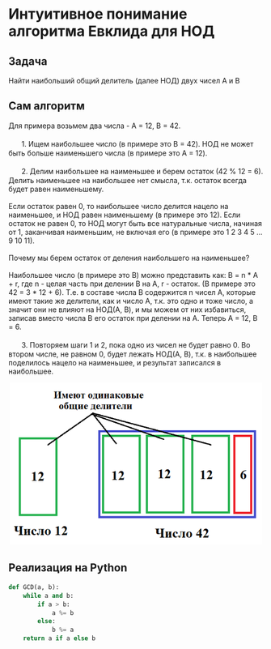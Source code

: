 <h1>Интуитивное понимание алгоритма Евклида для НОД</h1>
<h2>Задача</h2>
Найти наибольший общий делитель (далее НОД) двух чисел A и B
<h2>Сам алгоритм</h2>
Для примера возьмем два числа - A = 12, B = 42.<br></br>
ㅤㅤ1. Ищем наибольшее число (в примере это B = 42). НОД не может быть больше наименьшего числа (в примере это A = 12).<br></br>
ㅤㅤ2. Делим наибольшее на наименьшее и берем остаток (42 % 12 = 6). Делить наименьшее на наибольшее нет смысла, т.к. остаток всегда будет равен наименьшему.<br></br>
Если остаток равен 0, то наибольшее число делится нацело на наименьшее, и НОД равен наименьшему (в примере это 12).
Если остаток не равен 0, то НОД могут быть все натуральные числа, начиная от 1, заканчивая наименьшим, не включая его (в примере это 1 2 3 4 5 ... 9 10 11).<br></br>
Почему мы берем остаток от деления наибольшего на наименьшее?<br></br>
Наибольшее число (в примере это B) можно представить как: B = n * A + r, где n - целая часть при делении B на A, r - остаток.
(В примере это 42 = 3 * 12 + 6). Т.е. в составе числа B содержится n чисел A, которые имеют такие же делители, как и число A, т.к. это одно и тоже число,
а значит они не влияют на НОД(A, B), и мы можем от них избавиться, записав вместо числа B его остаток при делении на A. 
Теперь A = 12, B = 6.<br></br>
ㅤㅤ3. Повторяем шаги 1 и 2, пока одно из чисел не будет равно 0. Во втором числе, не равном 0, будет лежать НОД(A, B), т.к. в наибольшее поделилось нацело на наименьшее, и результат записался в наибольшее.

<p align="center">
  <img src="GCD-image.png" width="500"/>
</p>

<h2>Реализация на Python</h2>

```python
def GCD(a, b):
    while a and b:
        if a > b:
            a %= b
        else:
            b %= a
    return a if a else b
```
